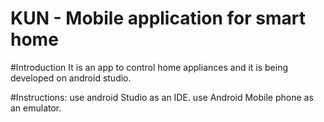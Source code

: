 # KUN - Mobile application for smart home

#Introduction
It is an app to control home appliances and it is being developed on android studio. 

#Instructions:
use android Studio as an IDE.
use Android Mobile phone as an emulator.








